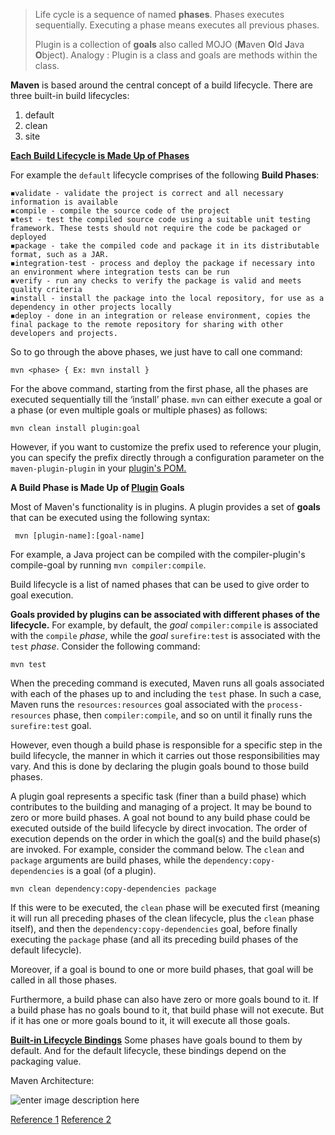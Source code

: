 
> Life cycle is a sequence of named **phases**.
> Phases executes sequentially. Executing a phase means executes all previous phases.
> 
> Plugin is a collection of **goals** also called MOJO (**M**aven **O**ld **J**ava **O**bject).
> Analogy : Plugin is a class and goals are methods within the class.

**Maven** is based around the central concept of a build lifecycle.
There are three built-in build lifecycles:

1.  default
2.  clean
3.  site

[**Each Build Lifecycle is Made Up of Phases**](https://maven.apache.org/guides/introduction/introduction-to-the-lifecycle.html)

For example the `default` lifecycle comprises of the following **Build Phases**:

```
◾validate - validate the project is correct and all necessary information is available
◾compile - compile the source code of the project
◾test - test the compiled source code using a suitable unit testing framework. These tests should not require the code be packaged or deployed
◾package - take the compiled code and package it in its distributable format, such as a JAR.
◾integration-test - process and deploy the package if necessary into an environment where integration tests can be run
◾verify - run any checks to verify the package is valid and meets quality criteria
◾install - install the package into the local repository, for use as a dependency in other projects locally
◾deploy - done in an integration or release environment, copies the final package to the remote repository for sharing with other developers and projects.
```

So to go through the above phases, we just have to call one command:

```
mvn <phase> { Ex: mvn install }
```
For the above command, starting from the first phase, all the phases are executed sequentially till the ‘install’ phase. `mvn` can either execute a goal or a phase (or even multiple goals or multiple phases) as follows:

```
mvn clean install plugin:goal  
```

However, if you want to customize the prefix used to reference your plugin, you can specify the prefix directly through a configuration parameter on the `maven-plugin-plugin` in your [plugin's POM.](https://maven.apache.org/guides/introduction/introduction-to-plugin-prefix-mapping.html)

**A Build Phase is Made Up of [Plugin](https://maven.apache.org/plugins/index.html) Goals**

Most of Maven's functionality is in plugins. A plugin provides a set of **goals** that can be executed using the following syntax:

```
 mvn [plugin-name]:[goal-name]
```

For example, a Java project can be compiled with the compiler-plugin's compile-goal by running `mvn compiler:compile`.

Build lifecycle is a list of named phases that can be used to give order to goal execution.

**Goals provided by plugins can be associated with different phases of the lifecycle.** For example, by default, the _goal_ `compiler:compile` is associated with the `compile` _phase_, while the _goal_ `surefire:test` is associated with the `test` _phase_. Consider the following command:

```
mvn test
```

When the preceding command is executed, Maven runs all goals associated with each of the phases up to and including the `test` phase. In such a case, Maven runs the `resources:resources` goal associated with the `process-resources` phase, then `compiler:compile`, and so on until it finally runs the `surefire:test` goal.

However, even though a build phase is responsible for a specific step in the build lifecycle, the manner in which it carries out those responsibilities may vary. And this is done by declaring the plugin goals bound to those build phases.

A plugin goal represents a specific task (finer than a build phase) which contributes to the building and managing of a project. It may be bound to zero or more build phases. A goal not bound to any build phase could be executed outside of the build lifecycle by direct invocation. The order of execution depends on the order in which the goal(s) and the build phase(s) are invoked. For example, consider the command below. The `clean` and `package` arguments are build phases, while the `dependency:copy-dependencies` is a goal (of a plugin).

```
mvn clean dependency:copy-dependencies package
```

If this were to be executed, the `clean` phase will be executed first (meaning it will run all preceding phases of the clean lifecycle, plus the `clean` phase itself), and then the `dependency:copy-dependencies` goal, before finally executing the `package` phase (and all its preceding build phases of the default lifecycle).

Moreover, if a goal is bound to one or more build phases, that goal will be called in all those phases.

Furthermore, a build phase can also have zero or more goals bound to it. If a build phase has no goals bound to it, that build phase will not execute. But if it has one or more goals bound to it, it will execute all those goals.

**[Built-in Lifecycle Bindings](http://maven.apache.org/guides/introduction/introduction-to-the-lifecycle.html#Built-in_Lifecycle_Bindings)**
Some phases have goals bound to them by default. And for the default lifecycle, these bindings depend on the packaging value.

Maven Architecture:

![enter image description here](https://i.stack.imgur.com/wZpms.png)


[Reference 1](https://maven.apache.org/guides/introduction/introduction-to-the-lifecycle.html#Build_Lifecycle_Basics)
[Reference 2](https://en.wikipedia.org/wiki/Apache_Maven#Build_lifecycles)

